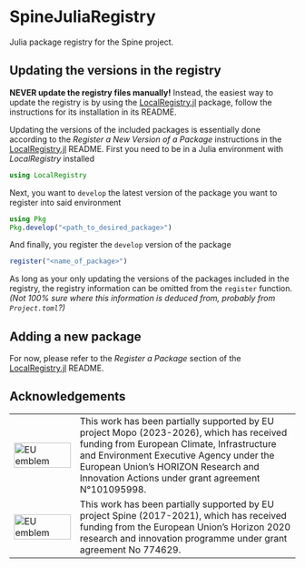 # SpineJuliaRegistry

Julia package registry for the Spine project.


## Updating the versions in the registry

**NEVER update the registry files manually!**
Instead, the easiest way to update the registry is by using the
[LocalRegistry.jl](https://www.juliapackages.com/p/localregistry) package,
follow the instructions for its installation in its README.

Updating the versions of the included packages is essentially done according to the
*Register a New Version of a Package* instructions in the
[LocalRegistry.jl](https://www.juliapackages.com/p/localregistry) README.
First you need to be in a Julia environment with *LocalRegistry* installed
```julia
using LocalRegistry
```
Next, you want to `develop` the latest version of the package you want to register
into said environment
```julia
using Pkg
Pkg.develop("<path_to_desired_package>")
```
And finally, you register the `develop` version of the package
```julia
register("<name_of_package>")
```

As long as your only updating the versions of the packages included in the registry,
the registry information can be omitted from the `register` function.
*(Not 100% sure where this information is deduced from, probably from `Project.toml`?)*


## Adding a new package

For now, please refer to the *Register a Package* section of the
[LocalRegistry.jl](https://www.juliapackages.com/p/localregistry) README.


## Acknowledgements

<center>
<table width=500px frame="none">
<tr>
<td valign="middle" width=100px>
<img src=https://european-union.europa.eu/themes/contrib/oe_theme/dist/eu/images/logo/standard-version/positive/logo-eu--en.svg alt="EU emblem" width=100%></td>
<td valign="middle">This work has been partially supported by EU project Mopo (2023-2026), which has received funding from European Climate, Infrastructure and Environment Executive Agency under the European Union’s HORIZON Research and Innovation Actions under grant agreement N°101095998.</td>
<tr>
<td valign="middle" width=100px>
<img src=https://european-union.europa.eu/themes/contrib/oe_theme/dist/eu/images/logo/standard-version/positive/logo-eu--en.svg alt="EU emblem" width=100%></td>
<td valign="middle">This work has been partially supported by EU project Spine (2017-2021), which has received funding from the European Union’s Horizon 2020 research and innovation programme under grant agreement No 774629.</td>
</table>
</center>
